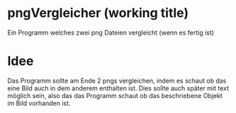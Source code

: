 # pngVergleicher (working title)
 Ein Programm welches zwei png Dateien vergleicht (wenn es fertig ist)

 # Idee
  Das Programm sollte am Ende 2 pngs vergleichen, indem es schaut ob das
  eine Bild auch in dem anderem enthalten ist. Dies sollte auch später
  mit text möglich sein, also das das Programm schaut ob das beschriebene
  Objekt im Bild vorhanden ist.
 